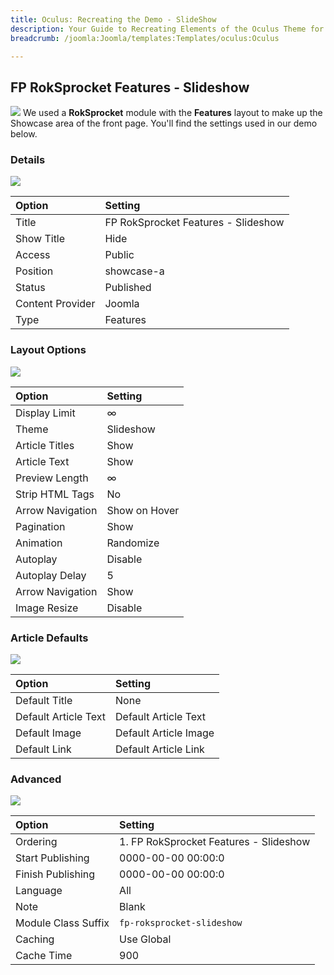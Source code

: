 ```yaml
---
title: Oculus: Recreating the Demo - SlideShow
description: Your Guide to Recreating Elements of the Oculus Theme for Joomla
breadcrumb: /joomla:Joomla/templates:Templates/oculus:Oculus

---
```


FP RokSprocket Features - Slideshow
-----
![][slideshow]
We used a **RokSprocket** module with the **Features** layout to make up the Showcase area of the front page. You'll find the settings used in our demo below.

### Details
![][slideshow1]

| Option | Setting |
|:------|:-------|
| Title | FP RokSprocket Features - Slideshow |
| Show Title | Hide |
| Access | Public |
| Position | showcase-a |
| Status | Published |
| Content Provider | Joomla |
| Type | Features |

### Layout Options
![][slideshow2]

| Option | Setting |
|:------|:-------|
| Display Limit | ∞ |
| Theme | Slideshow |
| Article Titles | Show |
| Article Text | Show |
| Preview Length | ∞ |
| Strip HTML Tags | No |
| Arrow Navigation | Show on Hover |
| Pagination | Show |
| Animation | Randomize |
| Autoplay | Disable |
| Autoplay Delay | 5 |
| Arrow Navigation | Show |
| Image Resize | Disable |

### Article Defaults
![][slideshow3]

| Option | Setting |
|:------|:-------|
| Default Title | None |
| Default Article Text | Default Article Text |
| Default Image | Default Article Image|
| Default Link | Default Article Link |

### Advanced
![][slideshow4]

| Option | Setting |
|:------|:-------|
| Ordering | 1. FP RokSprocket Features - Slideshow |
| Start Publishing | 0000-00-00 00:00:0 |
| Finish Publishing | 0000-00-00 00:00:0 |
| Language | All |
| Note | Blank |
| Module Class Suffix | `fp-roksprocket-slideshow` |
| Caching | Use Global |
| Cache Time | 900 |

[slideshow]: assets/demo_module_1.jpeg
[slideshow1]: assets/slideshow_1.jpeg
[slideshow2]: assets/slideshow_2.jpeg
[slideshow3]: assets/slideshow_3.jpeg
[slideshow4]: assets/slideshow_4.jpeg